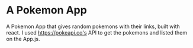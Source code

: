 # A Pokemon App

A Pokemon App that gives random pokemons with their links, built with react. I used https://pokeapi.co's API to get the pokemons and listed them on the App.js.

